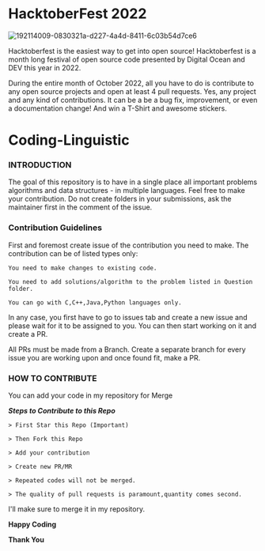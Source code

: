 
# HacktoberFest 2022

![192114009-0830321a-d227-4a4d-8411-6c03b54d7ce6](https://user-images.githubusercontent.com/85143283/193421745-be806853-f40c-44f3-9bed-fb083615635b.png)

Hacktoberfest is the easiest way to get into open source! Hacktoberfest is a month long festival of open source code presented by Digital Ocean and DEV this year in 2022.

<!-- ---------------------------------------------------------------------- -->

During the entire month of October 2022, all you have to do is contribute to any open source projects and open at least 4 pull requests. Yes, any project and any kind of contributions. It can be a be a bug fix, improvement, or even a documentation change! And win a T-Shirt and awesome stickers.

# Coding-Linguistic

### INTRODUCTION
The goal of this repository is to have in a single place all important problems algorithms and data structures - in multiple languages. Feel free to make your contribution. Do not create folders in your submissions, ask the maintainer first in the comment of the issue.

### Contribution Guidelines

First and foremost create issue of the contribution you need to make. The contribution can be of listed types only:

``` You need to make changes to existing code. ```

``` You need to add solutions/algorithm to the problem listed in Question folder. ```

``` You can go with C,C++,Java,Python languages only. ```


In any case, you first have to go to issues tab and create a new issue and please wait for it to be assigned to you. You can then start working on it and create a PR.

All PRs must be made from a Branch. Create a separate branch for every issue you are working upon and once found fit, make a PR.

### HOW TO CONTRIBUTE

You can add your code in my repository for Merge

***Steps to Contribute to this Repo***
```
> First Star this Repo (Important)

> Then Fork this Repo

> Add your contribution

> Create new PR/MR

> Repeated codes will not be merged.

> The quality of pull requests is paramount,quantity comes second.
```

I'll make sure to merge it in my repository.


**Happy Coding**

**Thank You**



